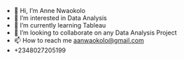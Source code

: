 - 👋 Hi, I’m Anne Nwaokolo
- 👀 I’m interested in Data Analysis
- 🌱 I’m currently learning Tableau
- 💞️ I’m looking to collaborate on any Data Analysis Project
- 📫 How to reach me aanwaokolo@gmail.com
- +2348027205199

<!---
aanwaokolo/aanwaokolo is a ✨ special ✨ repository because its `README.md` (this file) appears on your GitHub profile.
You can click the Preview link to take a look at your changes.
--->
